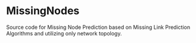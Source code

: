 # MissingNodes

Source code for Missing Node Prediction based on Missing Link Prediction Algorithms and utilizing only network topology.
